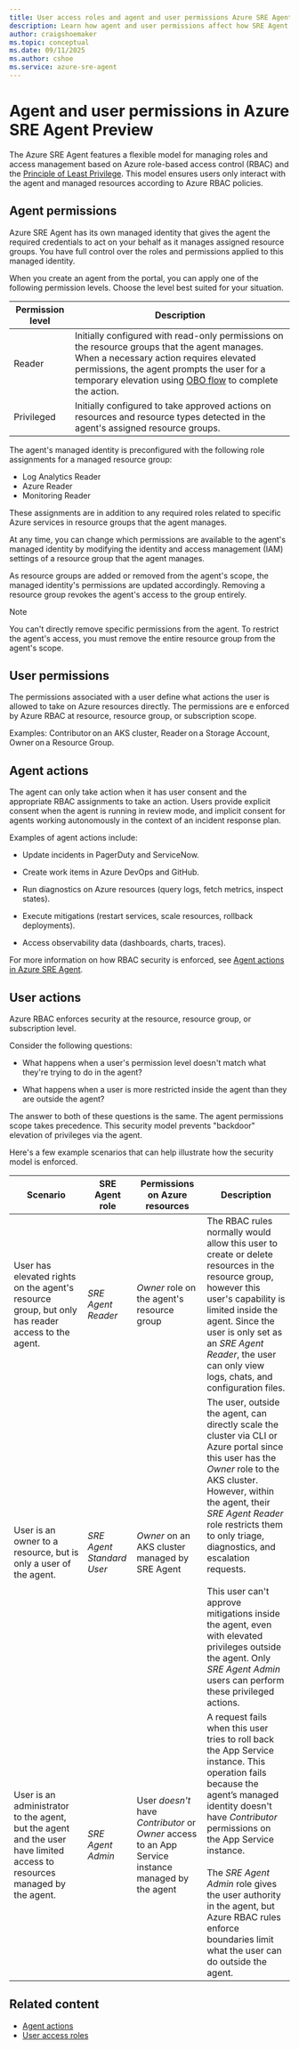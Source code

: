 ```yaml
---
title: User access roles and agent and user permissions Azure SRE Agent Preview
description: Learn how agent and user permissions affect how SRE Agent behaves.
author: craigshoemaker
ms.topic: conceptual
ms.date: 09/11/2025
ms.author: cshoe
ms.service: azure-sre-agent
---
```


# Agent and user permissions in Azure SRE Agent Preview

The Azure SRE Agent features a flexible model for managing roles and access management based on Azure role-based access control (RBAC) and the [Principle of Least Privilege](/entra/identity-platform/secure-least-privileged-access). This model ensures users only interact with the agent and managed resources according to Azure RBAC policies.

## Agent permissions

Azure SRE Agent has its own managed identity that gives the agent the required credentials to act on your behalf as it manages assigned resource groups. You have full control over the roles and permissions applied to this managed identity.

When you create an agent from the portal, you can apply one of the following permission levels. Choose the level best suited for your situation.

| Permission level | Description |
|---|---|
| Reader | Initially configured with read-only permissions on the resource groups that the agent manages. When a necessary action requires elevated permissions, the agent prompts the user for a temporary elevation using [OBO flow](/entra/identity-platform/v2-oauth2-on-behalf-of-flow) to complete the action. |
| Privileged | Initially configured to take approved actions on resources and resource types detected in the agent's assigned resource groups. |

The agent's managed identity is preconfigured with the following role assignments for a managed resource group:

- Log Analytics Reader
- Azure Reader
- Monitoring Reader

These assignments are in addition to any required roles related to specific Azure services in resource groups that the agent manages.

At any time, you can change which permissions are available to the agent's managed identity by modifying the identity and access management (IAM) settings of a resource group that the agent manages.

As resource groups are added or removed from the agent's scope, the managed identity's permissions are updated accordingly. Removing a resource group revokes the agent's access to the group entirely.

> [!NOTE]
> You can't directly remove specific permissions from the agent. To restrict the agent's access, you must remove the entire resource group from the agent's scope.

## User permissions

The permissions associated with a user define what actions the user is allowed to take on Azure resources directly. The permissions are e enforced by Azure RBAC at resource, resource group, or subscription scope.  

Examples: Contributor on an AKS cluster, Reader on a Storage Account, Owner on a Resource Group.

## Agent actions

The agent can only take action when it has user consent and the appropriate RBAC assignments to take an action. Users provide explicit consent when the agent is running in review mode, and implicit consent for agents working autonomously in the context of an incident response plan.

Examples of agent actions include:

- Update incidents in PagerDuty and ServiceNow.

- Create work items in Azure DevOps and GitHub.

- Run diagnostics on Azure resources (query logs, fetch metrics, inspect states).

- Execute mitigations (restart services, scale resources, rollback deployments).

- Access observability data (dashboards, charts, traces).

For more information on how RBAC security is enforced, see [Agent actions in Azure SRE Agent](agent-actions.md).

## User actions

Azure RBAC enforces security at the resource, resource group, or subscription level.

Consider the following questions:

- What happens when a user's permission level doesn't match what they're trying to do in the agent?

- What happens when a user is more restricted inside the agent than they are outside the agent?

The answer to both of these questions is the same. The agent permissions scope takes precedence. This security model prevents "backdoor" elevation of privileges via the agent.

Here's a few example scenarios that can help illustrate how the security model is enforced.

| Scenario | SRE Agent role | Permissions on Azure resources | Description |
|---|---|---|---|
| User has elevated rights on the agent's resource group, but only has reader access to the agent. | *SRE Agent Reader* | *Owner* role on the agent's resource group | The RBAC rules normally would allow this user to create or delete resources in the resource group, however this user's capability is limited inside the agent. Since the user is only set as an *SRE Agent Reader*, the user can only view logs, chats, and configuration files. |
| User is an owner to a resource, but is only a user of the agent. | *SRE Agent Standard User* | *Owner* on an AKS cluster managed by SRE Agent | The user, outside the agent, can directly scale the cluster via CLI or Azure portal since this user has the *Owner* role to the AKS cluster. However, within the agent, their *SRE Agent Reader* role restricts them to only triage, diagnostics, and escalation requests.<br><br>This user can't approve mitigations inside the agent, even with elevated privileges outside the agent. Only *SRE Agent Admin* users can perform these privileged actions. |
| User is an administrator to the agent, but the agent and the user have limited access to resources managed by the agent. | *SRE Agent Admin* | User *doesn't* have *Contributor* or *Owner* access to an App Service instance managed by the agent | A request fails when this user tries to roll back the App Service instance. This operation fails because the agent’s managed identity doesn't have *Contributor* permissions on the App Service instance.<br><br>The *SRE Agent Admin* role gives the user authority in the agent, but Azure RBAC rules enforce boundaries limit what the user can do outside the agent. |

## Related content

- [Agent actions](./agent-actions.md)
- [User access roles](./user-access-roles.md)
